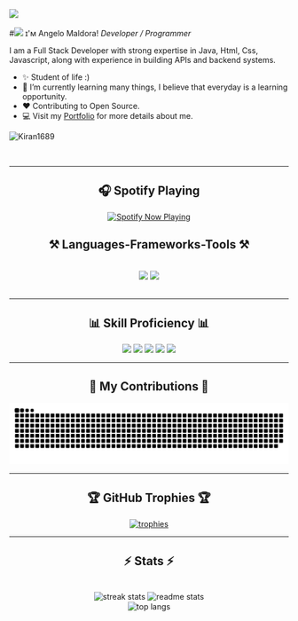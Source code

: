 <img src="https://user-images.githubusercontent.com/74038190/225813708-98b745f2-7d22-48cf-9150-083f1b00d6c9.gif" >

#<img src="https://emojis.slackmojis.com/emojis/images/1531849430/4246/blob-sunglasses.gif?1531849430" width="30"/> ɪ'ᴍ Angelo Maldora! 
*Developer / Programmer*
<br /> 

<!--Start Intro-->               
<p align="left">I am a Full Stack Developer with strong expertise in Java, Html, Css, Javascript, along with experience in building APIs and backend systems.</p>

- ✨ Student of life :)
- 🌱 I’m currently learning many things, I believe that everyday is a learning opportunity.
- ❤ Contributing to Open Source.
- 💻 Visit my [Portfolio]([https://ceo.pronexus.in](https://itzmegelo.github.io/MyPortfolio/)) for more details about me.
<!--End Intro-->

<!--Profile Count Badge-->
<p align="left">
  <img src="https://komarev.com/ghpvc/?username=Suhaib3100&label=Profile%20views&color=770677&style=for-the-badge&logo=star" alt="Kiran1689" style="padding-right:20px;" />
</p>
<br/>
<hr/>

<h2 align="center">🎧 Spotify Playing</h2>

<p align="center">
  <a href="https://open.spotify.com/user/31iiuv3aqznamlux2at7phrnbpwa" target="_blank"><img src="https://now-playing-on-spotify.vercel.app/api/spotify" alt="Spotify Now Playing" width="350"/></a>
</p>

<h2 align="center">⚒️ Languages-Frameworks-Tools ⚒️</h2>
<br/>
<div align="center">
    <img src="https://skillicons.dev/icons?i=react,bootstrap,mui,html,css,vscode,github,figma,tailwind,git,r" />
    <img src="https://skillicons.dev/icons?i=nodejs,python,javascript,typescript,express,firebase,mongodb,c,java,nextjs,mysql" /><br>
</div>

<br/>
<hr/>

<h2 align="center">📊 Skill Proficiency 📊</h2>
<div align="center">
  <img src="https://img.shields.io/badge/HTML5-100%25-orange" />
  <img src="https://img.shields.io/badge/CSS3-90%25-blue" />
  <img src="https://img.shields.io/badge/JavaScript-85%25-yellow" />
  <img src="https://img.shields.io/badge/Node.js-80%25-green" />
  <img src="https://img.shields.io/badge/React-75%25-blue" />
</div>

<hr/>

<h2 align="center">🐍 My Contributions 🐍</h2>
<div align="center">
  <img alt="snake eating my contributions" src="https://github.com/jonvicbarcenas/jonvicbarcenas/blob/output/github-contribution-grid-snake-dark.svg" />
</div>

<hr/>

<h2 align="center">🏆 GitHub Trophies 🏆</h2>
<div align="center">
  <a href="https://github.com/ryo-ma/github-profile-trophy">
    <img src="https://github-profile-trophy.vercel.app/?username=itzmegelo&theme=darkhub&no-frame=true&row=1&column=7" alt="trophies"/>
  </a>
</div>

<hr/>

<h2 align="center">⚡ Stats ⚡</h2>
<br/>
<div align="center">
  <img width=390 height=153.63 src="https://github-readme-streak-stats-humbas-projects.vercel.app?user=itzmegelo&theme=merko&border_radius=7.4" alt="streak stats"/>
  <img width=390 height=153.63 src="https://git-readme-statz-humbas-projects.vercel.app/api?username=itzmegelo&count_private=true&show_icons=true&theme=react&rank_icon=github&border_radius=10" alt="readme stats" />
  <br/>
  <img width=325 align="center" src="https://git-readme-statz-humbas-projects.vercel.app/api/top-langs/?username=itzmegelo&hide=HTML&langs_count=8&layout=compact&theme=react&border_radius=10&size_weight=0.5&count_weight=0.5&exclude_repo=github-readme-stats" alt="top langs" />
</div>

<br/><br/>
